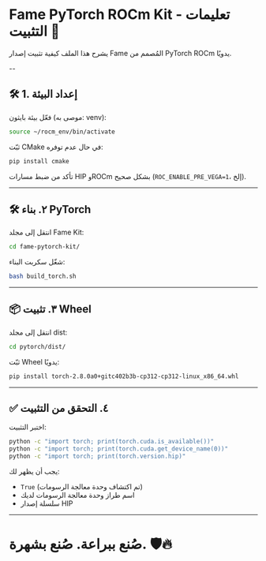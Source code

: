 # Fame PyTorch ROCm Kit - تعليمات التثبيت 🚀

يشرح هذا الملف كيفية تثبيت إصدار Fame المُصمم من PyTorch ROCm يدويًا.

--

## 🛠️ 1. إعداد البيئة

فعّل بيئة بايثون (موصى به: venv):

```bash
source ~/rocm_env/bin/activate
```

ثبّت CMake في حال عدم توفره:

```bash
pip install cmake
```

تأكد من ضبط مسارات HIP وROCm بشكل صحيح (`ROC_ENABLE_PRE_VEGA=1`، إلخ).

---

## 🛠️ ٢. بناء PyTorch

انتقل إلى مجلد Fame Kit:

```bash
cd fame-pytorch-kit/
```

شغّل سكربت البناء:

```bash
bash build_torch.sh
```

---

## 📦 ٣. تثبيت Wheel

انتقل إلى مجلد dist:

```bash
cd pytorch/dist/
```

ثبّت Wheel يدويًا:

```bash
pip install torch-2.8.0a0+gitc402b3b-cp312-cp312-linux_x86_64.whl

```

---

## ✅ ٤. التحقق من التثبيت

اختبر التثبيت:

```bash
python -c "import torch; print(torch.cuda.is_available())"
python -c "import torch; print(torch.cuda.get_device_name(0))"
python -c "import torch; print(torch.version.hip)"
```

يجب أن يظهر لك:
- `True` (تم اكتشاف وحدة معالجة الرسومات)
- اسم طراز وحدة معالجة الرسومات لديك
- سلسلة إصدار HIP

---

# صُنع ببراعة. صُنع بشهرة. 🛡️🔥
